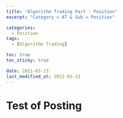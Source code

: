 ```yaml
---
title: "Algorithm Trading Part - Position"
excerpt: "Category = AT & Sub = Position"

categories:
  - Position
tags:
  - [Algorithm Trading]

toc: true
toc_sticky: true

date: 2021-03-13
last_modified_at: 2021-03-13
---
```


# Test of Posting

